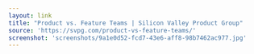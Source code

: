 ```yaml
---
layout: link
title: "Product vs. Feature Teams | Silicon Valley Product Group"
source: 'https://svpg.com/product-vs-feature-teams/'
screenshot: 'screenshots/9a1e0d52-fcd7-43e6-aff8-98b7462ac977.jpg'
---
```


